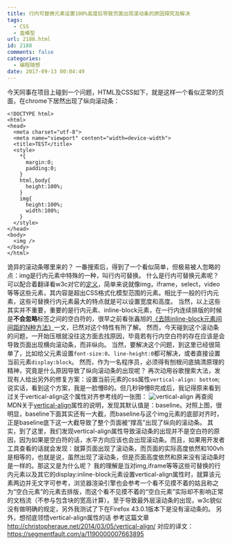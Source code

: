 ```yaml
---
title: 行内可替换元素设置100%高度后导致页面出现滚动条的原因探究及解决
tags:
  - CSS
  - 盒模型
url: 2188.html
id: 2188
comments: false
categories:
  - 编程随想
date: 2017-09-13 00:04:49
---
```


今天同事在项目上碰到一个问题，HTML及CSS如下，就是这样一个看似正常的页面，在chrome下居然出现了纵向滚动条：

    <!DOCTYPE html>
    <html>
    <head>
      <meta charset="utf-8">
      <meta name="viewport" content="width=device-width">
      <title>TEST</title>
      <style>
        *{
          margin:0;
          padding:0;
        }
        html,body{
          height:100%;
        }
        img{
          height:100%;
          width:100%;
        }
      </style>
    </head>
    <body>
      <img />
    </body>
    </html>
    

诡异的滚动条哪里来的？ 一番搜索后，得到了一个看似简单，但极易被人忽略的点：img是行内元素中特殊的一种，叫行内可替换。 什么是行内可替换元素呢？可以配合着翻译看w3c对它的[定义](https://www.w3.org/TR/CSS21/conform.html#replaced-element)，简单来说就像img，iframe，select，video等等这些元素，其内容是超出CSS格式化模型范围的元素。相比于一般的行内元素，这些可替换行内元素最大的特点就是可以设置宽度和高度。 当然，以上这些其实并不重要，重要的是行内元素、inline-block元素，在一行内连续排版的时候是**不会忽略**标签之间的空白符的，很早之前看张鑫旭的[《去除inline-block元素间间距的N种方法》](http://www.zhangxinxu.com/wordpress/2012/04/inline-block-space-remove-%E5%8E%BB%E9%99%A4%E9%97%B4%E8%B7%9D/)一文，已然对这个特性有所了解。 然而，今天碰到这个滚动条的问题，一开始压根就没往这方面去找原因，毕竟若有行内空白符的存在应该是会导致页面出现横向滚动条，而非纵向。 当然，要解决这个问题，到这里已经很简单了，比如给父元素设置`font-size:0`、`line-height:0`都可解决，或者直接设置当前元素`display:block`。 然而，作为一名程序员，必须得有刨根问底搞清原理的精神，究竟是什么原因导致了纵向滚动条的出现呢？ 再次动用谷歌搜索大法，发现有人给出另外的修复方案：设置当前元素的css属性`vertical-align: bottom`; 说实话，看到这个方案，我是一脸懵B的。但几秒钟懵B完成后，我记得原来看到过关于vertical-align这个属性对齐参考线的一张图： ![vertical-align](http://ww3.sinaimg.cn/large/0060lm7Tly1fjh7m85d53j31080gzwin.jpg) 再查阅MDN关于[vertical-align](https://developer.mozilla.org/en-US/docs/Web/CSS/vertical-align)属性的说明，发现其默认值是：baseline。对照上图，很明显，baseline下面其实还有一大截，而baseline与这个img元素的底部对齐时，正是baseline底下这一大截导致了整个页面被“撑高”出现了纵向的滚动条。 其实，到了这里，我们发现vertical-align属性导致滚动条的出现并不是空白符的原因，因为如果是空白符的话，水平方向应该也会出现滚动条。而且，如果用开发者工具查看的话就会发现：就算页面出现了滚动条，而页面的实际高度依然和100vh是相等的，也就是说，虽然出现了滚动条，但是页面高度依然和原来没有滚动条时是一样的。那这又是为什么呢？ 我的理解是当对img,iframe等等这些可替换的行内元素以及其它的display:inline-block元素设置vertical-align属性时，就算该元素两边并无文字可参考，浏览器渲染引擎也会参考一个看不见摸不着的姑且称之为“空白元素”的元素去排版，而这个看不见摸不着的“空白元素”实际却不影响正常的文档流（不参与包含块的宽高计算）。至于导致最外层滚动条的出现，w3c貌似没有做明确的规定，另外我测试了下在Firefox 43.0.1版本下是没有滚动条的。 另外，想彻底领悟vertical-align属性的话 参考这篇文章 http://christopheraue.net/2014/03/05/vertical-align/ 对应的译文：https://segmentfault.com/a/1190000007663895